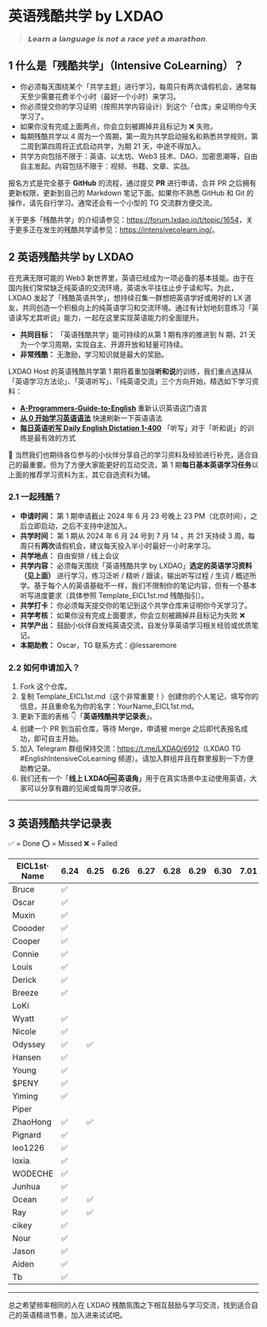 # 英语残酷共学 by LXDAO

> 𝙇𝙚𝙖𝙧𝙣 𝙖 𝙡𝙖𝙣𝙜𝙪𝙖𝙜𝙚 𝙞𝙨 𝙣𝙤𝙩 𝙖 𝙧𝙖𝙘𝙚 𝙮𝙚𝙩 𝙖 𝙢𝙖𝙧𝙖𝙩𝙝𝙤𝙣.

## 1 什么是「残酷共学」（Intensive CoLearning）？

- 你必须每天围绕某个「共学主题」进行学习，每周只有两次请假机会，通常每天至少需要花费半个小时（最好一个小时）来学习。
- 你必须提交你的学习证明（按照共学内容设计）到这个「仓库」来证明你今天学习了。
- 如果你没有完成上面两点，你会立刻被踢掉并且标记为 ❌ 失败。
- 每期残酷共学以 4 周为一个周期，第一周为共学启动报名和熟悉共学规则，第二周到第四周将正式启动共学，为期 21 天，中途不得加入。
- 共学方向包括不限于：英语、以太坊、Web3 技术、DAO、加密思潮等，自由自主发起。内容包括不限于：视频、书籍、文章、实战。

报名方式是完全基于 **GitHub** 的流程，通过提交 **PR** 进行申请，合并 PR 之后拥有更新权限，更新到自己的 Markdown 笔记下面。如果你不熟悉 GitHub 和 Git 的操作，请先自行学习。通常还会有一个小型的 TG 交流群方便交流。

关于更多「残酷共学」的介绍请参见：<https://forum.lxdao.io/t/topic/1654>，关于更多正在发生的残酷共学请参见：<https://intensivecolearn.ing/>。

## 2 英语残酷共学 by LXDAO

在充满无限可能的 Web3 新世界里，英语已经成为一项必备的基本技能。由于在国内我们常常缺乏纯英语的交流环境，英语水平往往止步于读和写。为此，LXDAO 发起了「残酷英语共学」，想持续召集一群想把英语学好或用好的 LX 道友，共同创造一个积极向上的纯英语学习和交流环境。通过有计划地刻意练习「英语读写尤其听说」能力，一起在这里实现英语能力的全面提升。

- **共同目标：** 「英语残酷共学」能可持续的从第 1 期有序的推进到 N 期，21 天为一个学习周期，实现自主、开源开放和轻量可持续。
- **非常残酷：** 无激励，学习知识就是最大的奖励。

LXDAO Host 的英语残酷共学第 1 期将着重加强**听和说**的训练，我们重点选择从「英语学习方法论」、「英语听写」、「纯英语交流」三个方向开始，精选如下学习资料：

- [**A-Programmers-Guide-to-English**](https://a-programmers-guide-to-english.harryyu.me/) 重新认识英语这门语言
- [**从 0 开始学习英语语法**](https://hzpt-inet-club.github.io/english-note/) 快速刷新一下英语语法
- [**每日英语听写 Daily English Dictation 1-400**](https://www.bilibili.com/video/BV1U7411a7xG?p=3&vd_source=bc0666711d2280c24d54945ab9c11146) 「听写」对于「听和说」的训练是最有效的方式

👏 当然我们也期待各位参与的小伙伴分享自己的学习资料及经验进行补充，适合自己的最重要。但为了方便大家能更好的互动交流，第 1 期**每日基本英语学习任务**以上面的推荐学习资料为主，其它自选资料为辅。

### 2.1 一起残酷？

- **申请时间：** 第 1 期申请截止 2024 年 6 月 23 号晚上 23 PM（北京时间），之后立即启动，之后不支持中途加入。
- **共学时间：** 第 1 期从 2024 年 6 月 24 号到 7 月 14 ，共 21 天持续 3 周，每周只有**两次**请假机会，建议每天投入半小时最好一小时来学习。
- **共学地点：** 自由安排 / 线上会议
- **共学内容：** 必须每天围绕「英语残酷共学 by LXDAO」**选定的英语学习资料（见上面）** 进行学习，练习泛听 / 精听 / 跟读，输出听写过程 / 生词 / 概述所学。基于每个人的英语基础不一样，我们不限制你的笔记内容，但有一个基本听写进度要求（具体参照 Template_EICL1st.md 残酷指引）。
- **共学打卡：** 你必须每天提交你的笔记到这个共学仓库来证明你今天学习了。
- **共学考核：** 如果你没有完成上面要求，你会立刻被踢掉并且标记为失败 ❌
- **共学产出：** 鼓励小伙伴自发纯英语交流，自发分享英语学习相关经验或优质笔记。
- **本期助教：** Oscar，TG 联系方式：@lessaremore

### 2.2 如何申请加入？

1. Fork 这个仓库。
2. 复制 Template_EICL1st.md（这个非常重要！）创建你的个人笔记，填写你的信息，并且重命名为你的名字：YourName_EICL1st.md。
3. 更新下面的表格 👇「**英语残酷共学记录表**」。
4. 创建一个 PR 到当前仓库，等待 Merge，申请被 merge 之后即代表报名成功，即可自主开始。
5. 加入 Telegram 群组保持交流：<https://t.me/LXDAO/6912>（LXDAO TG #EnglishIntensiveCoLearning 频道）。请加入群组并且在群里报到一下方便助教记录。
6. 我们还有一个「**线上 LXDAO🆒 英语角**」用于在真实场景中主动使用英语，大家可以分享有趣的见闻或每周学习收获。

---

## 3 英语残酷共学记录表

✅ = Done ⭕️ = Missed ❌ = Failed

| EICL1st· Name | 6.24 | 6.25 | 6.26 | 6.27 | 6.28 | 6.29 | 6.30 | 7.01 | 7.02 | 7.03 | 7.04 | 7.05 | 7.06 | 7.07 | 7.08 | 7.09 | 7.10 | 7.11 | 7.12 | 7.13 | 7.14 |
| ------------- | ---- | ---- | ---- | ---- | ---- | ---- | ---- | ---- | ---- | ---- | ---- | ---- | ---- | ---- | ---- | ---- | ---- | ---- | ---- | ---- | ---- |
| Bruce         | ✅   |      |      |      |      |      |      |      |      |      |      |      |      |      |      |      |      |      |      |      |      |
| Oscar         | ✅   |      |      |      |      |      |      |      |      |      |      |      |      |      |      |      |      |      |      |      |      |
| Muxin         | ✅   |      |      |      |      |      |      |      |      |      |      |      |      |      |      |      |      |      |      |      |      |
| Coooder       | ✅   |      |      |      |      |      |      |      |      |      |      |      |      |      |      |      |      |      |      |      |      |
| Cooper        | ✅   |      |      |      |      |      |      |      |      |      |      |      |      |      |      |      |      |      |      |      |      |
| Connie        | ✅   |      |      |      |      |      |      |      |      |      |      |      |      |      |      |      |      |      |      |      |      |
| Louis         | ✅   |      |      |      |      |      |      |      |      |      |      |      |      |      |      |      |      |      |      |      |      |
| Derick        | ✅   |      |      |      |      |      |      |      |      |      |      |      |      |      |      |      |      |      |      |      |      |
| Breeze        | ✅   |      |      |      |      |      |      |      |      |      |      |      |      |      |      |      |      |      |      |      |      |
| LoKi          |      |      |      |      |      |      |      |      |      |      |      |      |      |      |      |      |      |      |      |      |      |
| Wyatt         | ✅   |      |      |      |      |      |      |      |      |      |      |      |      |      |      |      |      |      |      |      |      |
| Nicole        | ✅   |      |      |      |      |      |      |      |      |      |      |      |      |      |      |      |      |      |      |      |      |
| Odyssey       | ✅   |  ✅  |      |      |      |      |      |      |      |      |      |      |      |      |      |      |      |      |      |      |      |
| Hansen        | ✅   |      |      |      |      |      |      |      |      |      |      |      |      |      |      |      |      |      |      |      |      |
| Young         | ✅   |      |      |      |      |      |      |      |      |      |      |      |      |      |      |      |      |      |      |      |      |
| $PENY         | ✅   |      |      |      |      |      |      |      |      |      |      |      |      |      |      |      |      |      |      |      |      |
| Yiming        | ✅   |      |      |      |      |      |      |      |      |      |      |      |      |      |      |      |      |      |      |      |      |
| Piper         |      |      |      |      |      |      |      |      |      |      |      |      |      |      |      |      |      |      |      |      |      |
| ZhaoHong      | ✅   | ✅   |      |      |      |      |      |      |      |      |      |      |      |      |      |      |      |      |      |      |      |
| Pignard       | ✅   |      |      |      |      |      |      |      |      |      |      |      |      |      |      |      |      |      |      |      |      |
| leo1226       | ✅   |      |      |      |      |      |      |      |      |      |      |      |      |      |      |      |      |      |      |      |      |
| loxia         | ✅   |      |      |      |      |      |      |      |      |      |      |      |      |      |      |      |      |      |      |      |      |
| WODECHE       | ✅   |      |      |      |      |      |      |      |      |      |      |      |      |      |      |      |      |      |      |      |      |
| Junhua        | ✅   |      |      |      |      |      |      |      |      |      |      |      |      |      |      |      |      |      |      |      |      |
| Ocean         | ✅   | ✅   |      |      |      |      |      |      |      |      |      |      |      |      |      |      |      |      |      |      |      |
| Ray           | ✅   | ✅   |      |      |      |      |      |      |      |      |      |      |      |      |      |      |      |      |      |      |      |
| cikey         | ✅   |      |      |      |      |      |      |      |      |      |      |      |      |      |      |      |      |      |      |      |      |
| Nour          | ✅   |      |      |      |      |      |      |      |      |      |      |      |      |      |      |      |      |      |      |      |      |
| Jason         | ✅   |      |      |      |      |      |      |      |      |      |      |      |      |      |      |      |      |      |      |      |      |
| Aiden         | ✅   |      |      |      |      |      |      |      |      |      |      |      |      |      |      |      |      |      |      |      |      |
| Tb            | ✅   |      |      |      |      |      |      |      |      |      |      |      |      |      |      |      |      |      |      |      |      |

---

总之希望频率相同的人在 LXDAO 残酷氛围之下相互鼓励与学习交流，找到适合自己的英语精进节奏，加入进来试试吧。

